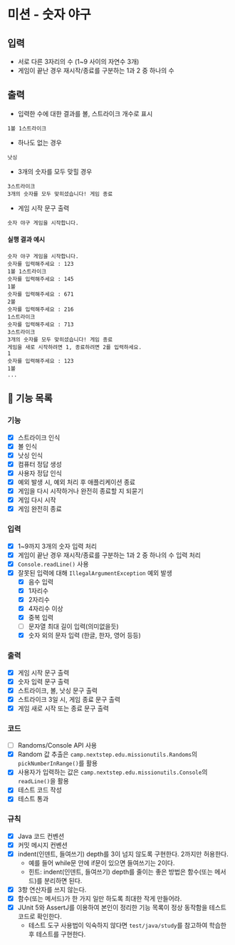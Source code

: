 # 미션 - 숫자 야구
## 입력

- 서로 다른 3자리의 수 (1~9 사이의 자연수 3개)
- 게임이 끝난 경우 재시작/종료를 구분하는 1과 2 중 하나의 수

## 출력

- 입력한 수에 대한 결과를 볼, 스트라이크 개수로 표시

```
1볼 1스트라이크
```

- 하나도 없는 경우

```
낫싱
```

- 3개의 숫자를 모두 맞힐 경우

```
3스트라이크
3개의 숫자를 모두 맞히셨습니다! 게임 종료
```

- 게임 시작 문구 출력

```
숫자 야구 게임을 시작합니다.
``` 

#### 실행 결과 예시

```
숫자 야구 게임을 시작합니다.
숫자를 입력해주세요 : 123
1볼 1스트라이크
숫자를 입력해주세요 : 145
1볼
숫자를 입력해주세요 : 671
2볼
숫자를 입력해주세요 : 216
1스트라이크
숫자를 입력해주세요 : 713
3스트라이크
3개의 숫자를 모두 맞히셨습니다! 게임 종료
게임을 새로 시작하려면 1, 종료하려면 2를 입력하세요.
1
숫자를 입력해주세요 : 123
1볼
...
```
## 🚀 기능 목록
### 기능
- [x] 스트라이크 인식
- [x] 볼 인식
- [x] 낫싱 인식
- [x] 컴퓨터 정답 생성
- [x] 사용자 정답 인식
- [x] 예외 발생 시, 예외 처리 후 애플리케이션 종료
- [x] 게임을 다시 시작하거나 완전히 종료할 지 되묻기
- [x] 게임 다시 시작
- [x] 게임 완전히 종료
### 입력
- [x] 1~9까지 3개의 숫자 입력 처리
- [x] 게임이 끝난 경우 재시작/종료를 구분하는 1과 2 중 하나의 수 입력 처리
- [x] `Console.readLine()` 사용
- [x] 잘못된 입력에 대해 `IllegalArgumentException` 예외 발생
  - [x] 음수 입력
  - [x] 1자리수
  - [x] 2자리수
  - [x] 4자리수 이상
  - [x] 중복 입력
  - [ ] 문자열 최대 길이 입력(의미없을듯)
  - [x] 숫자 외의 문자 입력 (한글, 한자, 영어 등등)
### 출력
- [x] 게임 시작 문구 출력
- [x] 숫자 입력 문구 출력
- [x] 스트라이크, 볼, 낫싱 문구 출력
- [x] 스트라이크 3일 시, 게임 종료 문구 출력
- [x] 게임 새로 시작 또는 종료 문구 출력
### 코드
- [ ] Randoms/Console API 사용
- [x] Random 값 추출은 `camp.nextstep.edu.missionutils.Randoms`의 `pickNumberInRange()`를 활용
- [x] 사용자가 입력하는 값은 `camp.nextstep.edu.missionutils.Console`의 `readLine()`을 활용
- [x] 테스트 코드 작성
- [x] 테스트 통과
### 규칙
- [x] Java 코드 컨벤션
- [x] 커밋 메시지 컨벤션
- [x] indent(인덴트, 들여쓰기) depth를 3이 넘지 않도록 구현한다. 2까지만 허용한다.
    - 예를 들어 while문 안에 if문이 있으면 들여쓰기는 2이다.
    - 힌트: indent(인덴트, 들여쓰기) depth를 줄이는 좋은 방법은 함수(또는 메서드)를 분리하면 된다.
- [x] 3항 연산자를 쓰지 않는다.
- [x] 함수(또는 메서드)가 한 가지 일만 하도록 최대한 작게 만들어라.
- [x] JUnit 5와 AssertJ를 이용하여 본인이 정리한 기능 목록이 정상 동작함을 테스트 코드로 확인한다.
    - 테스트 도구 사용법이 익숙하지 않다면 `test/java/study`를 참고하여 학습한 후 테스트를 구현한다.
